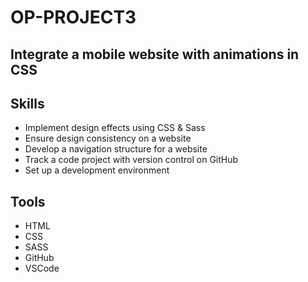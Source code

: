 # OP-PROJECT3
## Integrate a mobile website with animations in CSS
## Skills
* Implement design effects using CSS & Sass
* Ensure design consistency on a website
* Develop a navigation structure for a website
* Track a code project with version control on GitHub
* Set up a development environment

## Tools
* HTML
* CSS
* SASS
* GitHub
* VSCode
